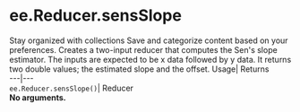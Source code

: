  
#  ee.Reducer.sensSlope
Stay organized with collections  Save and categorize content based on your preferences. 
Creates a two-input reducer that computes the Sen's slope estimator. The inputs are expected to be x data followed by y data. It returns two double values; the estimated slope and the offset. Usage| Returns  
---|---  
`ee.Reducer.sensSlope()`| Reducer  
**No arguments.**
